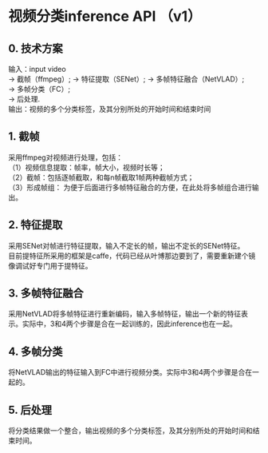# 视频分类inference API （v1）
## 0. 技术方案
输入：input video   
-> 截帧（ffmpeg）;
-> 特征提取（SENet）;
-> 多帧特征融合（NetVLAD）;    
-> 多帧分类（FC）;    
-> 后处理.    
输出：视频的多个分类标签，及其分别所处的开始时间和结束时间

## 1. 截帧
采用ffmpeg对视频进行处理，包括：    
（1）视频信息提取：帧率，帧大小，视频时长等；     
（2）截帧：包括逐帧截取，和每n帧截取1帧两种截帧方式；    
（3）形成帧组： 为便于后面进行多帧特征融合的方便，在此处将多帧组合进行输出。

## 2. 特征提取
采用SENet对帧进行特征提取，输入不定长的帧，输出不定长的SENet特征。    
目前提特征所采用的框架是caffe，代码已经从叶博那边要到了，需要重新建个镜像调试好专门用于提特征。

## 3. 多帧特征融合
采用NetVLAD将多帧特征进行重新编码，输入多帧特征，输出一个新的特征表示。实际中，3和4两个步骤是合在一起训练的，因此inference也在一起。

## 4. 多帧分类
将NetVLAD输出的特征输入到FC中进行视频分类。实际中3和4两个步骤是合在一起的。

## 5. 后处理
将分类结果做一个整合，输出视频的多个分类标签，及其分别所处的开始时间和结束时间。
